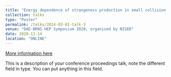 ```yaml
---
title: "Energy dependence of strangeness production in small collision systems with ALICE"
collection: talks
type: "Poster"
permalink: /talks/2014-03-01-talk-3
venue: "DAE-BRNS HEP Symposium 2020, organised by NISER"
date: 2020-11-14
location: "ONLINE"
---
```

[More information here](http://example2.com)

This is a description of your conference proceedings talk, note the different field in type. You can put anything in this field.
